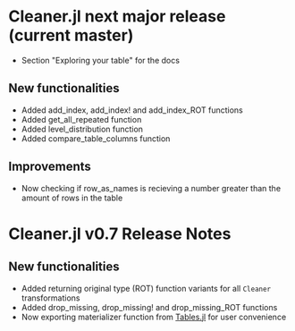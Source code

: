 # Cleaner.jl next major release (current master)

- Section "Exploring your table" for the docs

## New functionalities

- Added add_index, add_index! and add_index_ROT functions
- Added get_all_repeated function
- Added level_distribution function
- Added compare_table_columns function

## Improvements

- Now checking if row_as_names is recieving a number greater than the amount of rows in the table

# Cleaner.jl v0.7 Release Notes

## New functionalities

- Added returning original type (ROT) function variants for all `Cleaner` transformations
- Added drop_missing, drop_missing! and drop_missing_ROT functions
- Now exporting materializer function from [Tables.jl](https://github.com/JuliaData/Tables.jl) for user convenience
